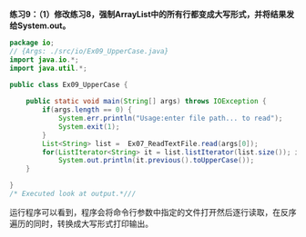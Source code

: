 **练习9：（1）修改练习8，强制ArrayList中的所有行都变成大写形式，并将结果发给System.out。**
```java
package io;
// {Args: ./src/io/Ex09_UpperCase.java}
import java.io.*;
import java.util.*;

public class Ex09_UpperCase {
   
	public static void main(String[] args) throws IOException {
		if(args.length == 0) {
			System.err.println("Usage:enter file path... to read");
		    System.exit(1);
		}
		List<String> list =  Ex07_ReadTextFile.read(args[0]);
		for(ListIterator<String> it = list.listIterator(list.size()); it.hasPrevious();)
	    	System.out.println(it.previous().toUpperCase());
	}

}
/* Executed look at output.*///
```
运行程序可以看到，程序会将命令行参数中指定的文件打开然后逐行读取，在反序遍历的同时，转换成大写形式打印输出。